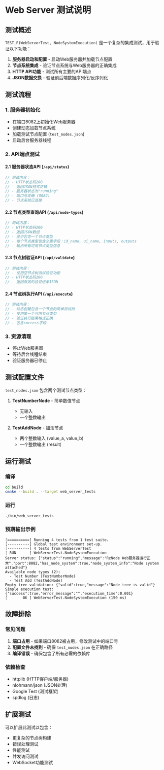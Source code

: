 # Web Server 测试说明

## 测试概述

`TEST_F(WebServerTest, NodeSystemExecution)` 是一个复杂的集成测试，用于验证以下功能：

1. **服务器启动和配置** - 启动Web服务器并加载节点配置
2. **节点系统集成** - 验证节点系统与Web服务器的正确集成
3. **HTTP API功能** - 测试所有主要的API端点
4. **JSON数据交换** - 验证前后端数据序列化/反序列化

## 测试流程

### 1. 服务器初始化
- 在端口8082上初始化Web服务器
- 创建动态加载节点系统
- 加载测试节点配置 (`test_nodes.json`)
- 启动后台服务器线程

### 2. API端点测试

#### 2.1 服务器状态API (`/api/status`)
```cpp
// 测试内容：
// - HTTP状态码200
// - 返回JSON格式正确
// - 服务器状态为"running"
// - 端口号正确 (8082)
// - 节点系统已连接
```

#### 2.2 节点类型查询API (`/api/node-types`)
```cpp
// 测试内容：
// - HTTP状态码200
// - 返回JSON数组
// - 至少包含一个节点类型
// - 每个节点类型包含必需字段：id_name, ui_name, inputs, outputs
// - 输出所有可用节点类型信息
```

#### 2.3 节点树验证API (`/api/validate`)
```cpp
// 测试内容：
// - 使用空节点树测试验证功能
// - HTTP状态码200
// - 返回有效的验证结果JSON
```

#### 2.4 节点树执行API (`/api/execute`)
```cpp
// 测试内容：
// - 动态创建包含一个节点的简单测试树
// - 使用第一个可用节点类型
// - 验证执行结果格式正确
// - 包含success字段
```

### 3. 资源清理
- 停止Web服务器
- 等待后台线程结束
- 验证服务器已停止

## 测试配置文件

`test_nodes.json` 包含两个测试节点类型：

1. **TestNumberNode** - 简单数值节点
   - 无输入
   - 一个整数输出

2. **TestAddNode** - 加法节点
   - 两个整数输入 (value_a, value_b)
   - 一个整数输出 (result)

## 运行测试

### 编译
```bash
cd build
cmake --build . --target web_server_tests
```

### 运行
```bash
./bin/web_server_tests
```

### 预期输出示例
```
[==========] Running 4 tests from 1 test suite.
[----------] Global test environment set-up.
[----------] 4 tests from WebServerTest
[ RUN      ] WebServerTest.NodeSystemExecution
Server status: {"status":"running","message":"RzNode Web服务器运行正常","port":8082,"has_node_system":true,"node_system_info":"Node system attached"}
Available node types (2):
  - Test Number (TestNumberNode)
  - Test Add (TestAddNode)
Empty tree validation: {"valid":true,"message":"Node tree is valid"}
Simple execution test: {"success":true,"error_message":"","execution_time":0.001}
[       OK ] WebServerTest.NodeSystemExecution (150 ms)
```

## 故障排除

### 常见问题

1. **端口占用** - 如果端口8082被占用，修改测试中的端口号
2. **配置文件未找到** - 确保 `test_nodes.json` 在正确路径
3. **编译错误** - 确保包含了所有必需的依赖库

### 依赖检查
- httplib (HTTP客户端/服务器)
- nlohmann/json (JSON处理)
- Google Test (测试框架)
- spdlog (日志)

## 扩展测试

可以扩展此测试以包含：
- 更复杂的节点树构建
- 错误处理测试
- 性能测试
- 并发访问测试
- WebSocket功能测试
